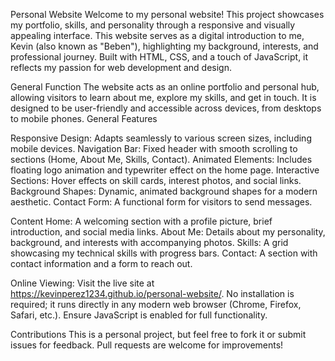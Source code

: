 Personal Website
Welcome to my personal website! This project showcases my portfolio, skills, and personality through a responsive and visually appealing interface.
This website serves as a digital introduction to me, Kevin (also known as "Beben"), highlighting my background, interests, and professional journey. 
Built with HTML, CSS, and a touch of JavaScript, it reflects my passion for web development and design.

General Function
The website acts as an online portfolio and personal hub, allowing visitors to learn about me, explore my skills, and get in touch. 
It is designed to be user-friendly and accessible across devices, from desktops to mobile phones.
General Features

Responsive Design: Adapts seamlessly to various screen sizes, including mobile devices.
Navigation Bar: Fixed header with smooth scrolling to sections (Home, About Me, Skills, Contact).
Animated Elements: Includes floating logo animation and typewriter effect on the home page.
Interactive Sections: Hover effects on skill cards, interest photos, and social links.
Background Shapes: Dynamic, animated background shapes for a modern aesthetic.
Contact Form: A functional form for visitors to send messages.

Content
Home: A welcoming section with a profile picture, brief introduction, and social media links.
About Me: Details about my personality, background, and interests with accompanying photos.
Skills: A grid showcasing my technical skills with progress bars.
Contact: A section with contact information and a form to reach out.

Online Viewing:
Visit the live site at https://kevinperez1234.github.io/personal-website/.
No installation is required; it runs directly in any modern web browser (Chrome, Firefox, Safari, etc.).
Ensure JavaScript is enabled for full functionality.

Contributions
This is a personal project, but feel free to fork it or submit issues for feedback. Pull requests are welcome for improvements!
